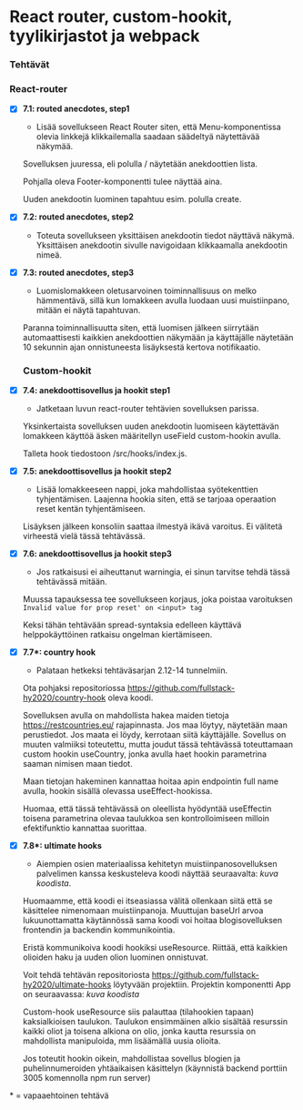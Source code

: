 # React router, custom-hookit, tyylikirjastot ja webpack

### Tehtävät

### React-router
* [x] **7.1: routed anecdotes, step1**
  * Lisää sovellukseen React Router siten, että Menu-komponentissa olevia linkkejä klikkailemalla saadaan säädeltyä näytettävää näkymää.

  Sovelluksen juuressa, eli polulla / näytetään anekdoottien lista.

  Pohjalla oleva Footer-komponentti tulee näyttää aina.

  Uuden anekdootin luominen tapahtuu esim. polulla create.
* [x] **7.2: routed anecdotes, step2**
  * Toteuta sovellukseen yksittäisen anekdootin tiedot näyttävä näkymä. Yksittäisen anekdootin sivulle navigoidaan klikkaamalla anekdootin nimeä.
* [x] **7.3: routed anecdotes, step3**
  * Luomislomakkeen oletusarvoinen toiminnallisuus on melko hämmentävä, sillä kun lomakkeen avulla luodaan uusi muistiinpano, mitään ei näytä tapahtuvan.

  Paranna toiminnallisuutta siten, että luomisen jälkeen siirrytään automaattisesti kaikkien anekdoottien näkymään ja käyttäjälle näytetään 10 sekunnin ajan onnistuneesta lisäyksestä kertova notifikaatio.

  ### Custom-hookit
* [x] **7.4: anekdoottisovellus ja hookit step1**
  * Jatketaan luvun react-router tehtävien sovelluksen parissa.

  Yksinkertaista sovelluksen uuden anekdootin luomiseen käytettävän lomakkeen käyttöä äsken määritellyn useField custom-hookin avulla.

  Talleta hook tiedostoon /src/hooks/index.js.
* [x] **7.5: anekdoottisovellus ja hookit step2**
  * Lisää lomakkeeseen nappi, joka mahdollistaa syötekenttien tyhjentämisen. Laajenna hookia siten, että se tarjoaa operaation reset kentän tyhjentämiseen.

  Lisäyksen jälkeen konsoliin saattaa ilmestyä ikävä varoitus. Ei välitetä virheestä vielä tässä tehtävässä.
* [x] **7.6: anekdoottisovellus ja hookit step3**
  * Jos ratkaisusi ei aiheuttanut warningia, ei sinun tarvitse tehdä tässä tehtävässä mitään.

  Muussa tapauksessa tee sovellukseen korjaus, joka poistaa varoituksen ```Invalid value for prop reset' on <input> tag ```

  Keksi tähän tehtävään spread-syntaksia edelleen käyttävä helppokäyttöinen ratkaisu ongelman kiertämiseen.
* [x] **7.7\*: country hook**
  * Palataan hetkeksi tehtäväsarjan 2.12-14 tunnelmiin.

  Ota pohjaksi repositoriossa https://github.com/fullstack-hy2020/country-hook oleva koodi.

  Sovelluksen avulla on mahdollista hakea maiden tietoja https://restcountries.eu/ rajapinnasta. Jos maa löytyy, näytetään maan perustiedot. Jos maata ei löydy, kerrotaan siitä käyttäjälle. Sovellus on muuten valmiiksi toteutettu, mutta joudut tässä tehtävässä toteuttamaan custom hookin useCountry, jonka avulla haet hookin parametrina saaman nimisen maan tiedot.

  Maan tietojan hakeminen kannattaa hoitaa apin endpointin full name avulla, hookin sisällä olevassa useEffect-hookissa.

  Huomaa, että tässä tehtävässä on oleellista hyödyntää useEffectin toisena parametrina olevaa taulukkoa sen kontrolloimiseen milloin efektifunktio kannattaa suorittaa.
* [x] **7.8\*: ultimate hooks**
  * Aiempien osien materiaalissa kehitetyn muistiinpanosovelluksen palvelimen kanssa keskusteleva koodi näyttää seuraavalta: *kuva koodista*. 

  Huomaamme, että koodi ei itseasiassa välitä ollenkaan siitä että se käsittelee nimenomaan muistiinpanoja. Muuttujan baseUrl arvoa lukuunottamatta käytännössä sama koodi voi hoitaa blogisovelluksen frontendin ja backendin kommunikointia.

  Eristä kommunikoiva koodi hookiksi useResource. Riittää, että kaikkien olioiden haku ja uuden olion luominen onnistuvat.

  Voit tehdä tehtävän repositoriosta https://github.com/fullstack-hy2020/ultimate-hooks löytyvään projektiin. Projektin komponentti App on seuraavassa: *kuva koodista*

  Custom-hook useResource siis palauttaa (tilahookien tapaan) kaksialkioisen taulukon. Taulukon ensimmäinen alkio sisältää resurssin kaikki oliot ja toisena alkiona on olio, jonka kautta resurssia on mahdollista manipuloida, mm lisäämällä uusia olioita.

  Jos toteutit hookin oikein, mahdollistaa sovellus blogien ja puhelinnumeroiden yhtäaikaisen käsittelyn (käynnistä backend porttiin 3005 komennolla npm run server)

\* = vapaaehtoinen tehtävä
